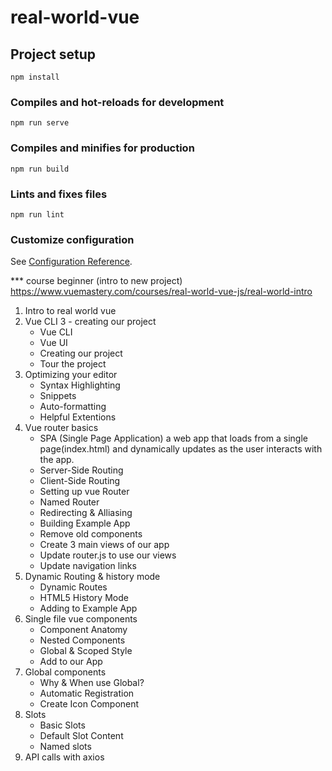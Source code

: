 # real-world-vue

## Project setup

```
npm install
```

### Compiles and hot-reloads for development

```
npm run serve
```

### Compiles and minifies for production

```
npm run build
```

### Lints and fixes files

```
npm run lint
```

### Customize configuration

See [Configuration Reference](https://cli.vuejs.org/config/).

\*\*\* course beginner (intro to new project)
https://www.vuemastery.com/courses/real-world-vue-js/real-world-intro

1. Intro to real world vue
2. Vue CLI 3 - creating our project
   - Vue CLI
   - Vue UI
   - Creating our project
   - Tour the project
3. Optimizing your editor
   - Syntax Highlighting
   - Snippets
   - Auto-formatting
   - Helpful Extentions
4. Vue router basics
   - SPA (Single Page Application)
     a web app that loads from a single page(index.html) and dynamically updates as the user interacts with the app.
   - Server-Side Routing
   - Client-Side Routing
   - Setting up vue Router
   - Named Router
   - Redirecting & Alliasing
   - Building Example App
   - Remove old components
   - Create 3 main views of our app
   - Update router.js to use our views
   - Update navigation links
5. Dynamic Routing & history mode
   - Dynamic Routes
   - HTML5 History Mode
   - Adding to Example App
6. Single file vue components
   - Component Anatomy
   - Nested Components
   - Global & Scoped Style
   - Add to our App
7. Global components
   - Why & When use Global?
   - Automatic Registration
   - Create Icon Component
8. Slots
   - Basic Slots
   - Default Slot Content
   - Named slots
9. API calls with axios
